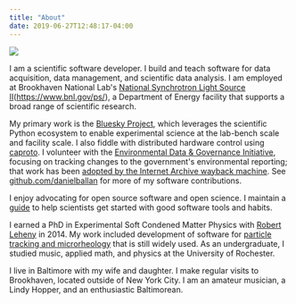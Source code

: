 ```yaml
---
title: "About"
date: 2019-06-27T12:48:17-04:00
---
```


<div class="pull-right"><img src="/static/images/dan-allan.png" /></div>

I am a scientific software developer. I build and teach software for data
acquisition, data management, and scientific data analysis. I am employed at
Brookhaven National Lab's
[National Synchrotron Light Source
II](https://www.bnl.gov/ps/)(https://www.bnl.gov/ps/), a Department of
Energy facility that supports a broad range of scientific research.

My primary work is the [Bluesky Project](http://blueskyproject.io), which
leverages the scientific Python ecosystem to enable experimental science at the
lab-bench scale and facility scale. I also fiddle with distributed hardware
control using [caproto](https://caproto.github.io/caproto). I volunteer with the
[Environmental Data & Governance Initiative](https://envirodatagov.org/),
focusing on tracking changes to the government's environmental reporting; that
work has been
[adopted by the Internet Archive wayback machine](https://twitter.com/Mr0grog/status/1144293816729423872).
See [github.com/danielballan](https://github.com/danielballan/) for more of my
software contributions.

I enjoy advocating for open source software and open science. I maintain a
[guide](https://nsls-ii.github.io/scientific-python-cookiecutter/) to help
scientists get started with good software tools and habits.

I earned a PhD in Experimental Soft Condened Matter Physics with
[Robert Leheny](https://physics-astronomy.jhu.edu/directory/robert-leheny/) in
2014. My work included development of software for
[particle tracking and microrheology](https://soft-matter.github.io/trackpy/v0.4.1/)
that is still widely used. As an undergraduate, I studied music, applied math,
and physics at the University of Rochester.

I live in Baltimore with my wife and daughter. I make regular visits to
Brookhaven, located outside of New York City. I am an amateur musician, a Lindy
Hopper, and an enthusiastic Baltimorean.
